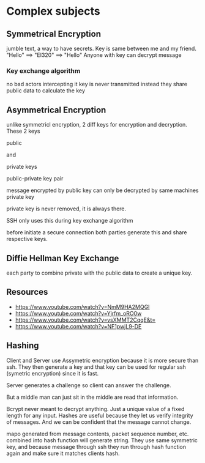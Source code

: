 # Complex subjects

## Symmetrical Encryption

jumble text, a way to have secrets.
Key is same between me and my friend.
"Hello" ==> "EI320" ==> "Hello"
Anyone with key can decrypt message

### Key exchange algorithm
  no bad actors intercepting it
  key is never transmitted
  instead they share public data
    to calculate the key




## Asymmetrical Encryption
unlike symmetricl encryption, 2 diff keys for encryption and decryption. These 2 keys

public

and

private keys

public-private key pair

message encrypted by public key can only be decrypted by same machines private key

private key is never removed, it is always there.

SSH only uses this during key exchange algorithm

before initiate a secure connection both parties generate this and share respective keys.

## Diffie Hellman Key Exchange

each party to combine private with the public data to create a unique key.

## Resources

- https://www.youtube.com/watch?v=NmM9HA2MQGI
- https://www.youtube.com/watch?v=Yjrfm_oRO0w
- https://www.youtube.com/watch?v=vsXMMT2CqqE&t=
- https://www.youtube.com/watch?v=NF1pwjL9-DE



## Hashing

Client and Server use Assymetric encryption because it is more secure than ssh. They then generate a key
and that key can be used for regular ssh (symetric encryption) since it is fast.

Server generates a challenge so client can answer the challenge.

But a middle man can just sit in the middle are read that information.

Bcrypt never meant to decrypt anything. Just a unique value of a fixed length for any input. Hashes are useful because they let us verify integrity of messages. And we can be confident that the message cannot change.


mapo generated from message contents, packet sequence number, etc. combined into hash function will generate string. 
They use same symmetric key, and because message through ssh they run through hash function again and make sure it matches clients hash.
